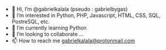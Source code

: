 - 👋 Hi, I’m @gabrielkalala (pseudo : gabrielbygas)
- 👀 I’m interested in Python, PHP, Javascript, HTML, CSS, SQL, PostreSQL, etc.
- 🌱 I’m currently learning Python
- 💞️ I’m looking to collaborate ...
- 📫 How to reach me gabrielkalala@protonmail.com

<!---
gabrielbygas/gabrielbygas is a ✨ special ✨ repository because its `README.md` (this file) appears on your GitHub profile.
You can click the Preview link to take a look at your changes.
--->
